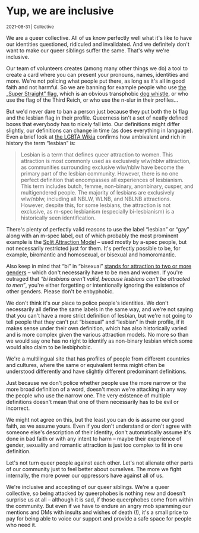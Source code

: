 # Yup, we are inclusive

<small>2021-08-31 | Collective</small>

We are a queer collective. All of us know perfectly well what it's like to have our identities
questioned, ridiculed and invalidated. And we definitely don't want to make our queer siblings suffer the same.
That's why we're inclusive.

Our team of volunteers creates (among many other things we do) a tool to create a card where you can present
your pronouns, names, identities and more.
We're not policing what people put there, as long as it's all in good faith and not harmful.
So we are banning for example people who use [the „Super Straight” flag](https://web.archive.org/web/20210513171753/https://lgbta.wikia.org/wiki/Super_Straight),
which is an obvious transphobic [dog whistle](https://www.urbandictionary.com/define.php?term=dog%20whistle),
or who use the flag of the Third Reich, or who use the n-slur in their profiles…

But we'd never dare to ban a person just because they put both the bi flag and the lesbian flag in their profile.
Queerness isn't a set of neatly defined boxes that everybody has to nicely fall into.
Our definitions might differ slightly, our definitions can change in time (as does everything in language).
Even a brief look at [the LGBTA Wikia](https://web.archive.org/web/20220129172642/https://lgbta.fandom.com/wiki/Lesbian) confirms
how ambivalent and rich in history the term “lesbian” is:  

> Lesbian is a term that defines queer attraction to women.
> This attraction is most commonly used as exclusively wlw/nblw attraction,
> as communities surrounding exclusive wlw/nblw have become the primary part of the lesbian community.
> However, there is no one perfect definition that encompasses all experiences of lesbianism.
> This term includes butch, femme, non-binary, anonbinary, cusper, and multigendered people.
> The majority of lesbians are exclusively wlw/nblw, including all NBLW, WLNB, and NBLNB attractions.
> However, despite this, for some lesbians, the attraction is not exclusive,
> as m-spec lesbianism (especially bi-lesbianism) is a historically seen identification.

There's plenty of perfectly valid reasons to use the label “lesbian” or “gay” along with an m-spec label,
out of which probably the most prominent example is the
[Split Attraction Model](https://lgbta.wikia.org/wiki/Split_Attraction_Model_(SAM))
– used mostly by a-spec people, but not necessarily restricted just for them.
It's perfectly possible to be, for example, biromantic and homosexual, or bisexual and homoromantic.

Also keep in mind that “bi” in “bisexual” [stands for attraction to two or more genders](https://web.archive.org/web/20220127032859/https://lgbta.fandom.com/wiki/Bisexual)
– which don't necessarily have to be men and women.
If you're outraged that _“bi lesbians aren't valid, because lesbians can't be attracted to men”_,
you're either forgetting or intentionally ignoring the existence of other genders. Please don't be enbyphobic.

We don't think it's our place to police people's identities.
We don't necessarily all define the same labels in the same way,
and we're not saying that you can't have a more strict definition of lesbian,
but we're not going to tell people that they can't put “bisexual” and “lesbian” in their profile,
if it makes sense under their own definition,
which has also historically varied and is more complex given the various attraction models.
No more so than we would say one has no right to identify as non-binary lesbian
which some would also claim to be lesbiphobic.

We're a multilingual site that has profiles of people from different countries and cultures,
where the same or equivalent terms might often be understood differently
and have slightly different predominant definitions.

Just because we don't police whether people use the more narrow or the more broad definition of a word,
doesn't mean we're attacking in any way the people who use the narrow one.
The very existence of multiple definitions doesn't mean that one of them necessarily has to be evil or incorrect.

We might not agree on this, but the least you can do is assume our good faith, as we assume yours.
Even if you don't understand or don't agree with someone else's description of their identity,
don't automatically assume it's done in bad faith or with any intent to harm –
maybe their experience of gender, sexuality and romantic attraction is just too complex to fit in one definition.

Let's not turn queer people against each other.
Let's not alienate other parts of our community just to feel better about ourselves.
The more we fight internally, the more power our oppressors have against all of us.

We're inclusive and accepting of our queer siblings.
We're a queer collective, so being attacked by queerphobes is nothing new and doesn't surprise us at all
– although it is sad, if those queerphobes come from within the community.
But even if we have to endure an angry mob spamming our mentions and DMs with insults and wishes of death (!),
it's a small price to pay for being able to voice our support and provide a safe space for people who need it.
